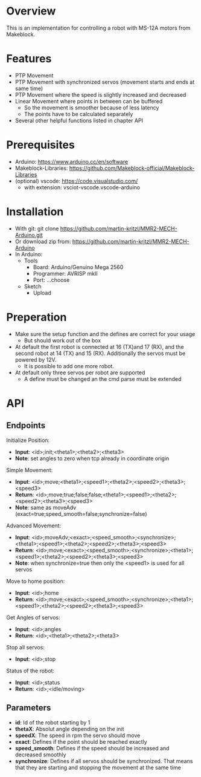 # Overview
This is an implementation for controlling a robot with MS-12A motors from Makeblock. 

# Features
* PTP Movement 
* PTP Movement with synchronized servos (movement starts and ends at same time)
* PTP Movement where the speed is slightly increased and decreased
* Linear Movement where points in between can be buffered
  * So the movement is smoother because of less latency
  * The points have to be calculated separately
* Several other helpful functions listed in chapter API

# Prerequisites

* Arduino: https://www.arduino.cc/en/software
* Makeblock-Libraries: https://github.com/Makeblock-official/Makeblock-Libraries
* (optional) vscode: https://code.visualstudio.com/
  * with extension: vsciot-vscode.vscode-arduino

# Installation

* With git: git clone https://github.com/martin-kritzl/MMR2-MECH-Arduino.git
* Or download zip from: https://github.com/martin-kritzl/MMR2-MECH-Arduino
* In Arduino:
  * Tools
    * Board: Arduino/Genuino Mega 2560
    * Programmer: AVRISP mkII
    * Port: ...choose
  * Sketch
    * Upload

# Preperation

* Make sure the setup function and the defines are correct for your usage
  * But should work out of the box
* At default the first robot is connected at 16 (TX)and 17 (RX), and the second robot at 14 (TX) and 15 (RX). Additionally the servos must be powered by 12V.
  * It is possible to add one more robot.
* At default only three servos per robot are supported
  * A define must be changed an the cmd parse must be extended

# API

## Endpoints
Initialize Position:
* **Input**: \<id>;init;\<theta1>;\<theta2>;\<theta3>
* **Note**: set angles to zero when tcp already in coordinate origin

Simple Movement:
* **Input**: \<id>;move;\<theta1>;\<speed1>;\<theta2>;\<speed2>;\<theta3>;\<speed3>
* **Return**: \<id>;move;true;false;false;\<theta1>;\<speed1>;\<theta2>;\<speed2>;\<theta3>;\<speed3>
* **Note**: same as moveAdv (exact=true;speed_smooth=false;synchronize=false)

Advanced Movement:
* **Input**: \<id>;moveAdv;\<exact>;\<speed_smooth>;\<synchronize>;\<theta1>;\<speed1>;\<theta2>;\<speed2>;\<theta3>;\<speed3>
* **Return**: \<id>;move;\<exact>;\<speed_smooth>;\<synchronize>;\<theta1>;\<speed1>;\<theta2>;\<speed2>;\<theta3>;\<speed3>
* **Note**: when synchronize=true then only the \<speed1> is used for all servos

Move to home position:
* **Input**: \<id>;home
* **Return**: \<id>;move;\<exact>;\<speed_smooth>;\<synchronize>;\<theta1>;\<speed1>;\<theta2>;\<speed2>;\<theta3>;\<speed3>

Get Angles of servos:
* **Input**: \<id>;angles
* **Return**: \<id>;\<theta1>;\<theta2>;\<theta3>

Stop all servos:
* **Input**: \<id>;stop

Status of the robot:
* **Input**: \<id>;status
* **Return**: \<id>;\<idle/moving>

## Parameters
* **id**: Id of the robot starting by 1
* **thetaX**: Absolut angle depending on the init
* **speedX**: The speed in rpm the servo should move
* **exact**: Defines if the point should be reached exactly
* **speed_smooth**: Defines if the speed should be increased and decreased smoothly
* **synchronize**: Defines if all servos should be synchronized. That means that they are starting and stopping the movement at the same time